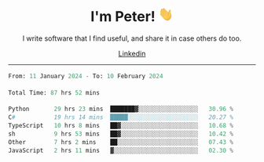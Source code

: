<h1 align="center">I'm Peter! <img src="https://raw.githubusercontent.com/peterrauscher/peterrauscher/master/wave.gif" width="30px" height="30px" /></h1>
<p align="center">I write software that I find useful, and share it in case others do too.</p>
<p align="center">
  <a href="https://www.linkedin.com/in/peter-rauscher">Linkedin</a>
</p>
<hr/>
<!--START_SECTION:waka-->

```python
From: 11 January 2024 - To: 10 February 2024

Total Time: 87 hrs 52 mins

Python       29 hrs 23 mins  ███████▓░░░░░░░░░░░░░░░░░   30.96 %
C#           19 hrs 14 mins  █████░░░░░░░░░░░░░░░░░░░░   20.27 %
TypeScript   10 hrs 8 mins   ██▓░░░░░░░░░░░░░░░░░░░░░░   10.68 %
sh           9 hrs 53 mins   ██▓░░░░░░░░░░░░░░░░░░░░░░   10.42 %
Other        7 hrs 2 mins    ██░░░░░░░░░░░░░░░░░░░░░░░   07.43 %
JavaScript   2 hrs 11 mins   ▓░░░░░░░░░░░░░░░░░░░░░░░░   02.30 %
```

<!--END_SECTION:waka-->
